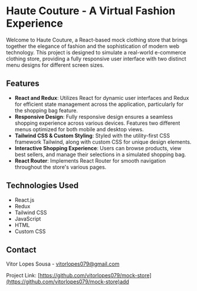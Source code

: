 # Haute Couture - A Virtual Fashion Experience

Welcome to Haute Couture, a React-based mock clothing store that brings together the elegance of fashion and the sophistication of modern web technology. This project is designed to simulate a real-world e-commerce clothing store, providing a fully responsive user interface with two distinct menu designs for different screen sizes.

## Features

- **React and Redux**: Utilizes React for dynamic user interfaces and Redux for efficient state management across the application, particularly for the shopping bag feature.
- **Responsive Design**: Fully responsive design ensures a seamless shopping experience across various devices. Features two different menus optimized for both mobile and desktop views.
- **Tailwind CSS & Custom Styling**: Styled with the utility-first CSS framework Tailwind, along with custom CSS for unique design elements.
- **Interactive Shopping Experience**: Users can browse products, view best sellers, and manage their selections in a simulated shopping bag.
- **React Router**: Implements React Router for smooth navigation throughout the store's various pages.

## Technologies Used

- React.js
- Redux
- Tailwind CSS
- JavaScript
- HTML
- Custom CSS

## Contact

Vitor Lopes Sousa - [vitorlopes079@gmail.com](mailto:vitorlopes079@gmail.com)

Project Link: [https://github.com/vitorlopes079/mock-store](https://github.com/vitorlopes079/mock-store)add 